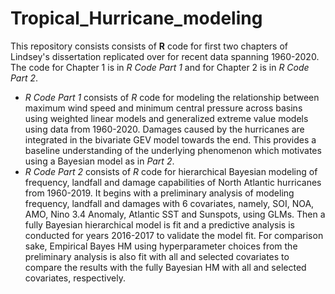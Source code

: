 # Tropical_Hurricane_modeling
This repository consists consists of **R** code for first two chapters of Lindsey's dissertation replicated over for recent data spanning 1960-2020. The code for Chapter 1 is in _R Code Part 1_ and for Chapter 2 is in _R Code Part 2_.


- _R Code Part 1_ consists of *R* code for modeling the relationship between maximum wind speed and minimum central pressure across basins using weighted linear models and generalized extreme value models using data from 1960-2020. Damages caused by the hurricanes are integrated in the bivariate GEV model towards the end. This provides a baseline understanding of the underlying phenomenon which motivates using a Bayesian model as in _Part 2_.
- _R Code Part 2_ consists of *R* code for hierarchical Bayesian modeling of frequency, landfall and damage capabilities of North Atlantic hurricanes from 1960-2019. It begins with a preliminary analysis of modeling frequency, landfall and damages with 6 covariates, namely, SOI, NOA, AMO, Nino 3.4 Anomaly, Atlantic SST and Sunspots, using GLMs. Then a fully Bayesian hierarchical model is fit and a predictive analysis is conducted for years 2016-2017 to validate the model fit. For comparison sake, Empirical Bayes HM using hyperparameter choices from the preliminary analysis is also fit with all and selected covariates to compare the results with the fully Bayesian HM with all and selected covariates, respectively.
